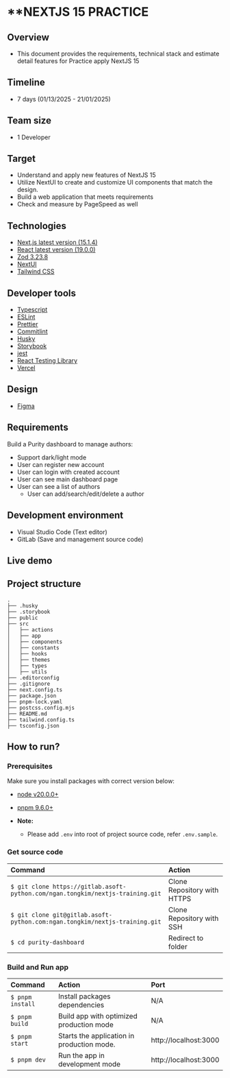 # \*\*NEXTJS 15 PRACTICE

## Overview

- This document provides the requirements, technical stack and estimate detail features for Practice apply NextJS 15

## Timeline

- 7 days (01/13/2025 - 21/01/2025)

## Team size

- 1 Developer

## Target

- Understand and apply new features of NextJS 15
- Utilize NextUI to create and customize UI components that match the design.
- Build a web application that meets requirements
- Check and measure by PageSpeed as well

## Technologies

- [Next.js latest version (15.1.4)](https://nextjs.org/)
- [React latest version (19.0.0)](https://react.dev/)
- [Zod 3.23.8](https://zod.dev/)
- [NextUI](https://nextui.org/)
- [Tailwind CSS](https://tailwindcss.com/)

## Developer tools

- [Typescript](https://www.typescriptlang.org/)
- [ESLint](https://eslint.org/)
- [Prettier](https://prettier.io/)
- [Commitlint](https://commitlint.js.org/#/)
- [Husky](https://github.com/typicode/husky)
- [Storybook](https://storybook.js.org/)
- [jest](https://jestjs.io/)
- [React Testing Library](https://testing-library.com/docs/react-testing-library/intro/)
- [Vercel](https://vercel.com)

## Design

- [Figma](<https://www.figma.com/design/g7r1sI5WpdO7v4kigAOs65/Purity-UI-Dashboard---Chakra-UI-Dashboard-(Community)?node-id=0-1&p=f&t=KUohg66aetSJp6IK-0>)

## Requirements

Build a Purity dashboard to manage authors:

- Support dark/light mode
- User can register new account
- User can login with created account
- User can see main dashboard page
- User can see a list of authors
  - User can add/search/edit/delete a author

## Development environment

- Visual Studio Code (Text editor)
- GitLab (Save and management source code)

## Live demo

## Project structure

```shell
.
├── .husky
├── .storybook
├── public
├── src
│   ├── actions
│   ├── app
│   ├── components
│   ├── constants
│   ├── hooks
│   ├── themes
│   ├── types
│   ├── utils
├── .editorconfig
├── .gitignore
├── next.config.ts
├── package.json
├── pnpm-lock.yaml
├── postcss.config.mjs
├── README.md
├── tailwind.config.ts
├── tsconfig.json
```

## How to run?

### Prerequisites

Make sure you install packages with correct version below:

- [node v20.0.0+](https://nodejs.org/en/download/package-manager)
- [pnpm 9.6.0+](https://pnpm.io/installation)

- **Note:**
  - Please add `.env` into root of project source code, refer `.env.sample`.

### Get source code

| Command                                                                        | Action                      |
| :----------------------------------------------------------------------------- | :-------------------------- |
| `$ git clone https://gitlab.asoft-python.com/ngan.tongkim/nextjs-training.git` | Clone Repository with HTTPS |
| `$ git clone git@gitlab.asoft-python.com:ngan.tongkim/nextjs-training.git`     | Clone Repository with SSH   |
| `$ cd purity-dashboard`                                                        | Redirect to folder          |

### Build and Run app

| Command          | Action                                     | Port                  |
| :--------------- | :----------------------------------------- | :-------------------- |
| `$ pnpm install` | Install packages dependencies              | N/A                   |
| `$ pnpm build`   | Build app with optimized production mode   | N/A                   |
| `$ pnpm start`   | Starts the application in production mode. | http://localhost:3000 |
| `$ pnpm dev`     | Run the app in development mode            | http://localhost:3000 |
